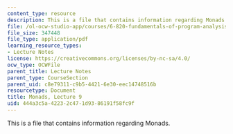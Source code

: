 ```yaml
---
content_type: resource
description: This is a file that contains information regarding Monads.
file: /ol-ocw-studio-app/courses/6-820-fundamentals-of-program-analysis-fall-2015/444a3c5a42232c471d9386191f58fc9f_MIT6_820F15_L09.pdf
file_size: 347448
file_type: application/pdf
learning_resource_types:
- Lecture Notes
license: https://creativecommons.org/licenses/by-nc-sa/4.0/
ocw_type: OCWFile
parent_title: Lecture Notes
parent_type: CourseSection
parent_uid: c8e79311-c9b5-4421-6e30-eec14748516b
resourcetype: Document
title: Monads, Lecture 9
uid: 444a3c5a-4223-2c47-1d93-86191f58fc9f
---
```

This is a file that contains information regarding Monads.